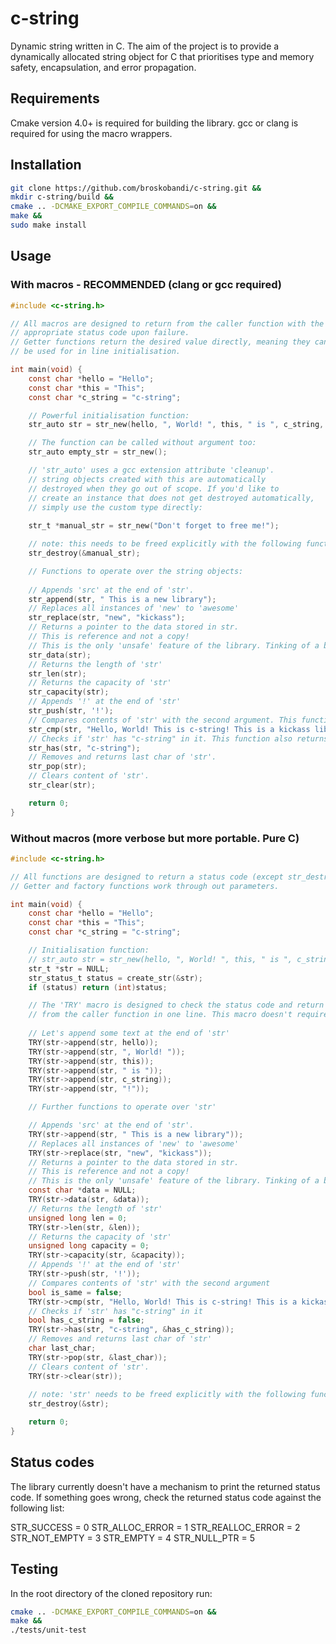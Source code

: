 # c-string
Dynamic string written in C.
The aim of the project is to provide a dynamically allocated
string object for C that prioritises type and memory safety,
encapsulation, and error propagation.

## Requirements
Cmake version 4.0+ is required for building the library.
gcc or clang is required for using the macro wrappers.

## Installation
```bash
git clone https://github.com/broskobandi/c-string.git &&
mkdir c-string/build &&
cmake .. -DCMAKE_EXPORT_COMPILE_COMMANDS=on &&
make &&
sudo make install
```

## Usage
### With macros - RECOMMENDED (clang or gcc required)
```c
#include <c-string.h>

// All macros are designed to return from the caller function with the
// appropriate status code upon failure.
// Getter functions return the desired value directly, meaning they can 
// be used for in line initialisation.

int main(void) {
	const char *hello = "Hello";
	const char *this = "This";
	const char *c_string = "c-string";

	// Powerful initialisation function:
	str_auto str = str_new(hello, ", World! ", this, " is ", c_string, "!");

	// The function can be called without argument too:
	str_auto empty_str = str_new();

	// 'str_auto' uses a gcc extension attribute 'cleanup'.
	// string objects created with this are automatically
	// destroyed when they go out of scope. If you'd like to
	// create an instance that does not get destroyed automatically,
	// simply use the custom type directly:
	
	str_t *manual_str = str_new("Don't forget to free me!");

	// note: this needs to be freed explicitly with the following function:
	str_destroy(&manual_str);

	// Functions to operate over the string objects:
	
	// Appends 'src' at the end of 'str'.
	str_append(str, " This is a new library");
	// Replaces all instances of 'new' to 'awesome'
	str_replace(str, "new", "kickass");
	// Returns a pointer to the data stored in str.
	// This is reference and not a copy!
	// This is the only 'unsafe' feature of the library. Tinking of a better solution.
	str_data(str);
	// Returns the length of 'str'
	str_len(str);
	// Returns the capacity of 'str'
	str_capacity(str);
	// Appends '!' at the end of 'str'
	str_push(str, '!');
	// Compares contents of 'str' with the second argument. This function returns a bool.
	str_cmp(str, "Hello, World! This is c-string! This is a kickass library!");
	// Checks if 'str' has "c-string" in it. This function also returns a bool.
	str_has(str, "c-string");
	// Removes and returns last char of 'str'.
	str_pop(str);
	// Clears content of 'str'.
	str_clear(str);

	return 0;
}
```
### Without macros (more verbose but more portable. Pure C)
```c
#include <c-string.h>

// All functions are designed to return a status code (except str_destroy).
// Getter and factory functions work through out parameters.

int main(void) {
	const char *hello = "Hello";
	const char *this = "This";
	const char *c_string = "c-string";

	// Initialisation function:
	// str_auto str = str_new(hello, ", World! ", this, " is ", c_string, "!");
	str_t *str = NULL;
	str_status_t status = create_str(&str);
	if (status) return (int)status;

	// The 'TRY' macro is designed to check the status code and return
	// from the caller function in one line. This macro doesn't require gcc or clang.
	
	// Let's append some text at the end of 'str'
	TRY(str->append(str, hello));
	TRY(str->append(str, ", World! "));
	TRY(str->append(str, this));
	TRY(str->append(str, " is "));
	TRY(str->append(str, c_string));
	TRY(str->append(str, "!"));

	// Further functions to operate over 'str'

	// Appends 'src' at the end of 'str'.
	TRY(str->append(str, " This is a new library"));
	// Replaces all instances of 'new' to 'awesome'
	TRY(str->replace(str, "new", "kickass"));
	// Returns a pointer to the data stored in str.
	// This is reference and not a copy!
	// This is the only 'unsafe' feature of the library. Tinking of a better solution.
	const char *data = NULL;
	TRY(str->data(str, &data));
	// Returns the length of 'str'
	unsigned long len = 0;
	TRY(str->len(str, &len));
	// Returns the capacity of 'str'
	unsigned long capacity = 0;
	TRY(str->capacity(str, &capacity));
	// Appends '!' at the end of 'str'
	TRY(str->push(str, '!'));
	// Compares contents of 'str' with the second argument
	bool is_same = false;
	TRY(str->cmp(str, "Hello, World! This is c-string! This is a kickass library!", &is_same));
	// Checks if 'str' has "c-string" in it
	bool has_c_string = false;
	TRY(str->has(str, "c-string", &has_c_string));
	// Removes and returns last char of 'str'
	char last_char;
	TRY(str->pop(str, &last_char));
	// Clears content of 'str'.
	TRY(str->clear(str));
	
	// note: 'str' needs to be freed explicitly with the following function:
	str_destroy(&str);

	return 0;
}
```
## Status codes
The library currently doesn't have a mechanism to print the returned status code.
If something goes wrong, check the returned status code against the following list:

STR_SUCCESS = 0
STR_ALLOC_ERROR = 1
STR_REALLOC_ERROR = 2
STR_NOT_EMPTY = 3
STR_EMPTY = 4
STR_NULL_PTR = 5

## Testing
In the root directory of the cloned repository run:
```bash
cmake .. -DCMAKE_EXPORT_COMPILE_COMMANDS=on &&
make &&
./tests/unit-test
```
